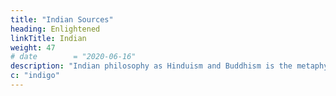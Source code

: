 ```yaml
---
title: "Indian Sources"
heading: Enlightened
linkTitle: Indian
weight: 47
# date        = "2020-06-16"
description: "Indian philosophy as Hinduism and Buddhism is the metaphysical foundation of Superphysics"
c: "indigo"
---
```

